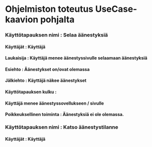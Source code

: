 # Ohjelmiston toteutus UseCase-kaavion pohjalta

### Käyttötapauksen nimi : Selaa äänestyksiä
#### Käyttäjät : Käyttäjä
#### Laukaisija : Käyttäjä menee äänestyssivulle selaamaan äänestyksiä
#### Esiehto : Äänestykset on/ovat olemassa
#### Jälkiehto : Käyttäjä näkee äänestykset
#### Käyttötapauksen kulku : 
#### Käyttäjä menee äänestyssovellukseen / sivulle
#### Poikkeuksellinen toiminta : Äänestyksiä ei ole olemassa.

### Käyttötapauksen nimi : Katso äänestystilanne 
#### Käyttäjät : Käyttäjä
